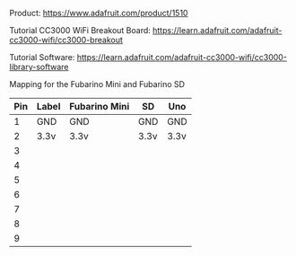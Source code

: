 

Product: https://www.adafruit.com/product/1510

Tutorial CC3000 WiFi Breakout Board: https://learn.adafruit.com/adafruit-cc3000-wifi/cc3000-breakout

Tutorial Software: https://learn.adafruit.com/adafruit-cc3000-wifi/cc3000-library-software

Mapping for the Fubarino Mini and Fubarino SD

Pin | Label | Fubarino Mini | SD | Uno
---- | ---- | ---- | ---- | ----
1 | GND | GND | GND | GND
2 | 3.3v | 3.3v | 3.3v | 3.3v
3 |||| 
4 ||||
5 |  | || 
6 | | ||
7 ||  || 
8 | | | 
9 ||||

